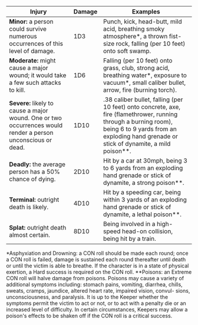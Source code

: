 <!-- TITLE: Other Damage -->
<!-- SUBTITLE: When it hurts otherwisely -->

Injury | Damage | Examples
--- | --- | ---
**Minor:** a person could survive numerous occurrences of this level of damage. | 1D3 | Punch, kick, head-butt, mild acid, breathing smoky atmosphere*, a thrown fist-size rock, falling (per 10 feet) onto soft swamp.
**Moderate:** might cause a major wound; it would take a few such attacks to kill. | 1D6 | Falling (per 10 feet) onto grass, club, strong acid, breathing water*, exposure to vacuum*, small caliber bullet, arrow, fire (burning torch).
**Severe:** likely to cause a major wound. One or two occurrences would render a person unconscious or dead. | 1D10 | .38 caliber bullet, falling (per 10 feet) onto concrete, axe, fire (flamethrower, running through a burning room), being 6 to 9 yards from an exploding hand grenade or stick of dynamite, a mild poison**.
**Deadly:** the average person has a 50% chance of dying. | 2D10 | Hit by a car at 30mph, being 3 to 6 yards from an exploding hand grenade or stick of dynamite, a strong poison**.
**Terminal:** outright death is likely. | 4D10 | Hit by a speeding car, being within 3 yards of an exploding hand grenade or stick of dynamite, a lethal poison**.
**Splat:** outright death almost certain. | 8D10 | Being involved in a high-speed head-on collision, being hit by a train.
*Asphyxiation and Drowning: a CON roll should be made each round; once a CON roll is failed, damage is sustained each
round thereafter until death or until the victim is able to breathe. If the character is in a state of physical exertion, a Hard success
is required on the CON roll.
**Poisons: an Extreme CON roll will halve damage from poisons. Poisons may cause a variety of additional symptoms
including: stomach pains, vomiting, diarrhea, chills, sweats, cramps, jaundice, altered heart rate, impaired vision, convul-
sions, unconsciousness, and paralysis. It is up to the Keeper whether the symptoms permit the victim to act or not, or to
act with a penalty die or an increased level of difficulty.
In certain circumstances, Keepers may allow a poison's effects to be shaken off if the CON roll is a critical success.
